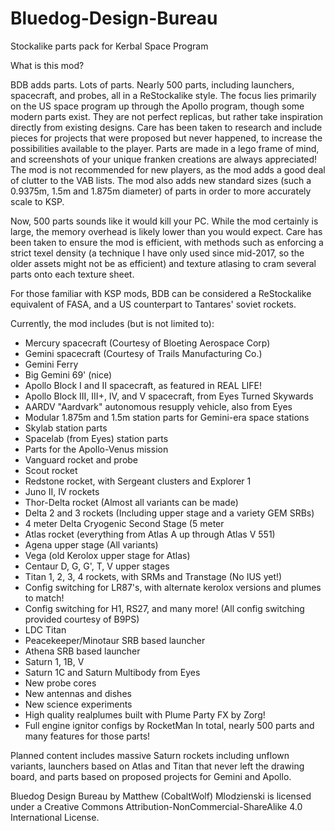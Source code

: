 # Bluedog-Design-Bureau
Stockalike parts pack for Kerbal Space Program

What is this mod?

BDB adds parts. Lots of parts. Nearly 500 parts, including launchers, spacecraft, and probes, all in a ReStockalike style. The focus lies primarily on the US space program up through the Apollo program, though some modern parts exist. They are not perfect replicas, but rather take inspiration directly from existing designs. Care has been taken to research and include pieces for projects that were proposed but never happened, to increase the possibilities available to the player. Parts are made in a lego frame of mind, and screenshots of your unique franken creations are always appreciated! The mod is not recommended for new players, as the mod adds a good deal of clutter to the VAB lists. The mod also adds new standard sizes (such a 0.9375m, 1.5m and 1.875m diameter) of parts in order to more accurately scale to KSP.

Now, 500 parts sounds like it would kill your PC. While the mod certainly is large, the memory overhead is likely lower than you would expect. Care has been taken to ensure the mod is efficient, with methods such as enforcing a strict texel density (a technique I have only used since mid-2017, so the older assets might not be as efficient) and texture atlasing to cram several parts onto each texture sheet.

For those familiar with KSP mods, BDB can be considered a ReStockalike equivalent of FASA, and a US counterpart to Tantares' soviet rockets. 

Currently, the mod includes (but is not limited to):
- Mercury spacecraft (Courtesy of Bloeting Aerospace Corp)
- Gemini spacecraft (Courtesy of Trails Manufacturing Co.)
- Gemini Ferry
- Big Gemini 69' (nice)
- Apollo Block I and II spacecraft, as featured in REAL LIFE!
- Apollo Block III, III+, IV, and V spacecraft, from Eyes Turned Skywards
- AARDV "Aardvark" autonomous resupply vehicle, also from Eyes
- Modular 1.875m and 1.5m station parts for Gemini-era space stations
- Skylab station parts
- Spacelab (from Eyes) station parts
- Parts for the Apollo-Venus mission
- Vanguard rocket and probe
- Scout rocket
- Redstone rocket, with Sergeant clusters and Explorer 1
- Juno II, IV rockets
- Thor-Delta rocket (Almost all variants can be made)
- Delta 2 and 3 rockets (Including upper stage and a variety GEM SRBs)
- 4 meter Delta Cryogenic Second Stage (5 meter
- Atlas rocket (everything from Atlas A up through Atlas V 551)
- Agena upper stage (All variants)
- Vega (old Kerolox upper stage for Atlas)
- Centaur D, G, G', T, V upper stages
- Titan 1, 2, 3, 4 rockets, with SRMs and Transtage (No IUS yet!)
- Config switching for LR87's, with alternate kerolox versions and plumes to match!
- Config switching for H1, RS27, and many more! (All config switching provided courtesy of B9PS)
- LDC Titan
- Peacekeeper/Minotaur SRB based launcher
- Athena SRB based launcher
- Saturn 1, 1B, V
- Saturn 1C and Saturn Multibody from Eyes
- New probe cores
- New antennas and dishes
- New science experiments 
- High quality realplumes built with Plume Party FX by Zorg!
- Full engine ignitor configs by RocketMan
In total, nearly 500 parts and many features for those parts!

Planned content includes massive Saturn rockets including unflown variants, launchers based on Atlas and Titan that never left the drawing board, and parts based on proposed projects for Gemini and Apollo.


Bluedog Design Bureau by Matthew (CobaltWolf) Mlodzienski is licensed under a Creative Commons Attribution-NonCommercial-ShareAlike 4.0 International License.
